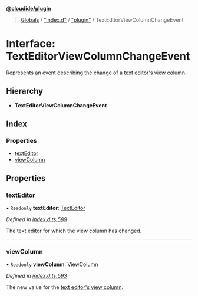 **[@cloudide/plugin](../README.md)**

> [Globals](../README.md) / ["index.d"](../modules/_index_d_.md) / ["plugin"](../modules/_index_d_._plugin_.md) / TextEditorViewColumnChangeEvent

# Interface: TextEditorViewColumnChangeEvent

Represents an event describing the change of a [text editor's view column](#TextEditor.viewColumn).

## Hierarchy

* **TextEditorViewColumnChangeEvent**

## Index

### Properties

* [textEditor](_index_d_._plugin_.texteditorviewcolumnchangeevent.md#texteditor)
* [viewColumn](_index_d_._plugin_.texteditorviewcolumnchangeevent.md#viewcolumn)

## Properties

### textEditor

• `Readonly` **textEditor**: [TextEditor](_index_d_._plugin_.texteditor.md)

*Defined in [index.d.ts:589](https://github.com/huaweicloud/cloudide-plugin-api/blob/1ab5ef8/index.d.ts#L589)*

The [text editor](#TextEditor) for which the view column has changed.

___

### viewColumn

• `Readonly` **viewColumn**: [ViewColumn](../enums/_index_d_._plugin_.viewcolumn.md)

*Defined in [index.d.ts:593](https://github.com/huaweicloud/cloudide-plugin-api/blob/1ab5ef8/index.d.ts#L593)*

The new value for the [text editor's view column](#TextEditor.viewColumn).
